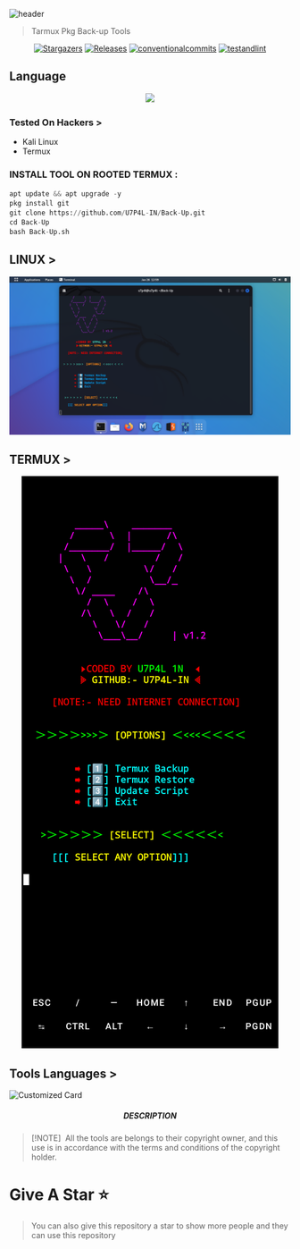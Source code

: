![header](https://capsule-render.vercel.app/api?type=waving&color=auto&height=300&section=header&text=VIRUS%20INFECT&fontSize=90&animation=fadeIn&fontAlignY=38&desc=Back-Up%20TOOLS%20FOR%20BACKUP%20TERMUX%20PKG%20BY%20U7P4L!&descAlignY=51&descAlign=62)

> Tarmux Pkg Back-up Tools

</p>
   <p align="center">
      <a href="https://github.com/U7P4L-IN/Back-Up/stargazers">
      <img alt="Stargazers" src="https://img.shields.io/github/stars/U7P4L-IN/Back-Up?style=for-the-badge&logo=github&color=f4dbd6&logoColor=D9E0EE&labelColor=302D41"></a>
      <a href="https://github.com/U7P4L-IN/Back-Up/releases/latest">
      <img alt="Releases" src="https://img.shields.io/github/release/U7P4L-IN/Back-Up?style=for-the-badge&logo=semantic-release&color=f5bde6&logoColor=D9E0EE&labelColor=302D41"/></a>
      <a href="https://www.conventionalcommits.org/en/v1.0.0/">
      <img alt="conventionalcommits" src="https://img.shields.io/badge/Conventional%20Commits-1.0.0-%23FE5196?style=for-the-badge&logo=conventionalcommits&color=ee99a0&logoColor=D9E0EE&labelColor=302D41"></a>
      <a href="https://github.com/U7P4L-IN/Back-Up/actions/workflows/github-action.yml">
      <img alt="testandlint" src="https://img.shields.io/github/actions/workflow/status/vn7n24fzkq/github-profile-summary-cards/test-and-lint.yml?branch=main&label=Test%20and%20Lint&style=for-the-badge&color=a6da95"></a>
   </p>
   
## Language</br>

 <p align="center"><img src="https://img.shields.io/badge/Python-FFDD00?style=for-the-badge&logo=python&logoColor=blue"/>


### Tested On Hackers >

* Kali Linux 
* Termux


### INSTALL TOOL ON ROOTED TERMUX :
```python
apt update && apt upgrade -y
pkg install git
git clone https://github.com/U7P4L-IN/Back-Up.git
cd Back-Up
bash Back-Up.sh
```
## LINUX >

<p align="center"><img src="https://github.com/U7P4L-IN/Back-Up/blob/master/Image/Screenshot%20from%202024-01-26%2012-59-43.png">

## TERMUX >

<p align="center"><img src="https://github.com/U7P4L-IN/Back-Up/blob/master/Image/Screenshot_20240126-213256.png">

## Tools Languages >

![Customized Card](https://github-readme-stats.vercel.app/api/pin?username=U7P4L-IN&repo=Back-Up&title_color=fff&icon_color=f9f9f9&text_color=9f9f9f&bg_color=151515)

<h5 align="center"><b>DESCRIPTION</b></h5>

> [!NOTE]  
> All the tools are belongs to their copyright owner, and this use is in accordance with the terms and conditions of the copyright holder.

# Give A Star ⭐

> You can also give this repository a star to show more people and they can use this repository
